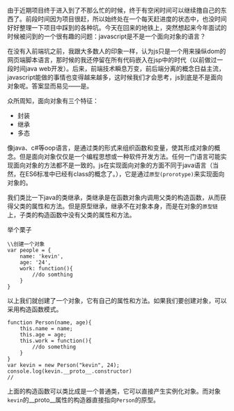 由于近期项目终于进入到了不那么忙的时候，终于有空闲时间可以继续撸自己的东西了。前段时间因为项目很赶，所以始终处在一个每天赶进度的状态中，也没时间好好整理一下项目中踩到的各种坑。今天在回来的地铁上，突然想起来今年面试的时候被问到的一个很有趣的问题：javascript是不是一个面向对象的语言？ 

在没有入前端坑之前，我跟大多数人的印象一样，认为js只是一个用来操纵dom的网页端脚本语言，那时候的我还停留在所有代码嵌入在jsp中的时代（以前做过一段时间java web开发）。后来，前端技术瞬息万变，前后端分离的概念日益主流，javascript能做的事情也变得越来越多，这时候我们才会思考，js到底是不是面向对象呢。答案显而易见——是。  

众所周知，面向对象有三个特征：
- 封装
- 继承
- 多态  

像java、c#等oop语言，是通过类的形式来组织函数和变量，使其形成对象的概念。但是面向对象仅仅是一个编程思想或一种软件开发方法。任何一门语言可能实现面向对象的方法都不是一致的。js在实现面向对象的方面不同于java语言（当然，在ES6标准中已经有class的概念了。），它是通过`原型(prorotype)`来实现面向对象的。

我们类比一下java的类继承，类继承是在函数对象内调用父类的构造函数，从而获得父类的属性和方法。但是原型继承，继承不在对象本身，而是在对象的`原型链`上，子类的构造函数中没有父类的属性和方法。

举个栗子
```
\\创建一个对象
var people = {
    name: 'kevin',
    age: '24',
    work: function(){
        //do somthing
    }
}
```
以上我们就创建了一个对象，它有自己的属性和方法。如果我们要创建对象，可以采用构造函数模式。
```
function Person(name, age){
    this.name = name;
    this.age = age;
    this.work = function(){
        //do something
    }
}
var kevin = new Person("kevin", 24);
console.log(kevin.__proto__.constructor)
//
```
上面的构造函数可以类比成是一个普通类，它可以直接产生实例化对象。而对象`kevin`的__proto__属性的构造器直接指向`Person`的原型。